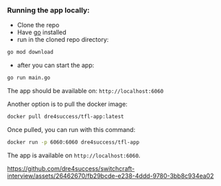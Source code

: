 ### Running the app locally:
- Clone the repo
- Have [go](https://go.dev/) installed
- run in the cloned repo directory:
```bash
go mod download
```
- after you can start the app:
```bash
go run main.go
```
The app should be available on:
`http://localhost:6060`

Another option is to pull the docker image:
```bash
docker pull dre4success/tfl-app:latest
```
Once pulled, you can run with this command:
```bash
docker run -p 6060:6060 dre4success/tfl-app
```
The app is available on `http://localhost:6060`.

https://github.com/dre4success/switchcraft-interview/assets/26462670/fb29bcde-e238-4ddd-9780-3bb8c934ea02